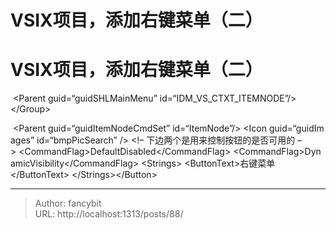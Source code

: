 # VSIX项目，添加右键菜单（二）

<div class="header"><h1 class="single-title animate__animated animate__pulse animate__faster">VSIX项目，添加右键菜单（二）</h1></div>

<div class="content" id="content"><!-- raw HTML omitted --><!-- raw HTML omitted --><!-- raw HTML omitted --><precode language="" precodenum="0"></precode><p>&nbsp;&lt;Parent&nbsp;guid=“guidSHLMainMenu”&nbsp;id=“IDM_VS_CTXT_ITEMNODE”/&gt;&lt;/Group&gt;<!-- raw HTML omitted --><!-- raw HTML omitted --></p><precode language="" precodenum="1"></precode><p>&nbsp;&lt;Parent&nbsp;guid=“guidItemNodeCmdSet”&nbsp;id=“ItemNode”/&gt;&nbsp;&lt;Icon&nbsp;guid=“guidImages”&nbsp;id=“bmpPicSearch”&nbsp;/&gt;&nbsp;&lt;!–&nbsp;下边两个是用来控制按钮的是否可用的&nbsp;–&gt;&nbsp;&lt;CommandFlag&gt;DefaultDisabled&lt;/CommandFlag&gt;&nbsp;&lt;CommandFlag&gt;DynamicVisibility&lt;/CommandFlag&gt;&nbsp;&lt;Strings&gt;&nbsp;&lt;ButtonText&gt;右键菜单&lt;/ButtonText&gt;&nbsp;&lt;/Strings&gt;&lt;/Button&gt;<!-- raw HTML omitted --></p><precode language="" precodenum="2"></precode><!-- raw HTML omitted --><!-- raw HTML omitted --></div>



---

> Author: fancybit  
> URL: http://localhost:1313/posts/88/  

